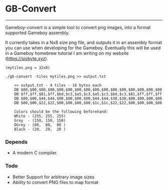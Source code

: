 # GB-Convert
---
Gameboy-convert is a simple tool to convert png images, into a format supported Gameboy assembly.


It currently takes in a Nx8 size png file, and outputs it in an assembly format you can use when developing for the
Gameboy.  Eventually this will be used in a Gameboy homebrew tutorial I am writing on my website (https://siobyte.xyz).

```
(mytiles.png = 32x8)

./gb-convert -tiles mytiles.png >> output.txt

    >> output.txt - 4 tiles - 16 bytes each
    DB $00,$00,$00,$00,$00,$00,$00,$00,$00,$00,$00,$00,$00,$00,$00,$00
    DB $ff,$ff,$81,$ff,$bd,$c3,$a5,$c3,$a5,$c3,$bd,$c3,$81,$ff,$ff,$ff
    DB $00,$00,$44,$44,$00,$00,$00,$00,$44,$44,$38,$38,$00,$00,$00,$00
    DB $00,$00,$22,$22,$00,$00,$00,$00,$1c,$1c,$22,$22,$00,$00,$00,$00

    Colors should be the following beforehand:
    White - (255, 255, 255)
    Grey  - (150, 150, 150)
    DGrey - (80,  80,  80 )
    Black - (20,  20,  20 )
```


### Depends
- A modern C compiler.


### Todo
- Better Support for arbitrary image sizes
- Ability to convert PNG files to map format
